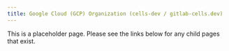 ```yaml
---
title: Google Cloud (GCP) Organization (cells-dev / gitlab-cells.dev)
---
```


This is a placeholder page. Please see the links below for any child pages that exist.
